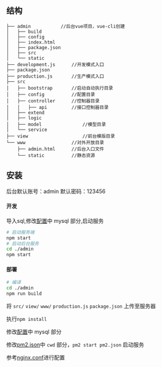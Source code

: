 ## 结构

	├── admin			//后台vue项目，vue-cli创建
	│   ├── build
	│   ├── config
	│   ├── index.html
	│   ├── package.json
	│   ├── src
	│   └── static
	├── development.js		//开发模式入口
	├── package.json	
	├── production.js		//生产模式入口
	├── src
	│   ├── bootstrap		//启动自动执行目录 
	│   ├── config			//配置目录
	│   ├── controller		//控制器目录
	│   │   ├── api			//接口控制器目录
	│   ├── extend
	│   ├── logic
	│   ├── model				//模型目录
	│   └── service
	├── view					//前台模版目录
	└── www					//对外开放目录
	    ├── admin.html		//后台入口文件
	    └── static			//静态资源



## 安装

后台默认账号：admin 默认密码：123456

#### 开发

导入sql,修改[配置](https://github.com/lscho/ThinkJS-Vue.js-blog/blob/master/server/src/config/adapter.js)中 mysql 部分,启动服务

```bash
# 启动服务端
npm start
# 启动后台服务
cd ./admin
npm start
```

#### 部署

```bash
# 编译
cd ./admin
npm run build
```

将 `src/` `view/` `www/` `production.js` `package.json` 上传至服务器

执行`npm install`

修改[配置](https://github.com/lscho/ThinkJS-Vue.js-blog/blob/master/src/config/adapter.production.js)中 mysql 部分

修改[pm2.json](https://github.com/lscho/ThinkJS-Vue.js-blog/blob/master/pm2.json)中 `cwd` 部分，`pm2 start pm2.json` 启动服务

参考[nginx.conf](https://github.com/lscho/ThinkJS-Vue.js-blog/blob/master/nginx.conf)进行配置

